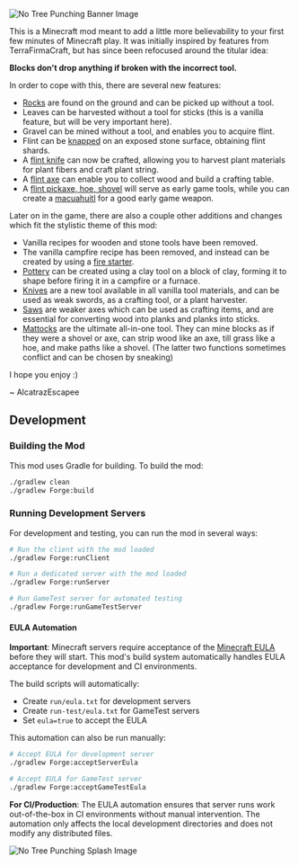 ![No Tree Punching Banner Image](https://github.com/alcatrazEscapee/no-tree-punching/blob/1.15.x/img/banner.png?raw=true)

This is a Minecraft mod meant to add a little more believability to your first few minutes of Minecraft play. It was initially inspired by features from TerraFirmaCraft, but has since been refocused around the titular idea:

**Blocks don't drop anything if broken with the incorrect tool.**

In order to cope with this, there are several new features:

- [Rocks](https://github.com/alcatrazEscapee/no-tree-punching/wiki/WorldGeneration) are found on the ground and can be picked up without a tool.
- Leaves can be harvested without a tool for sticks (this is a vanilla feature, but will be very important here).
- Gravel can be mined without a tool, and enables you to acquire flint.
- Flint can be [knapped](https://github.com/alcatrazEscapee/no-tree-punching/wiki/Knapping) on an exposed stone surface, obtaining flint shards.
- A [flint knife](https://github.com/alcatrazEscapee/no-tree-punching/wiki/FlintTools) can now be crafted, allowing you to harvest plant materials for plant fibers and craft plant string.
- A [flint axe](https://github.com/alcatrazEscapee/no-tree-punching/wiki/FlintTools) can enable you to collect wood and build a crafting table.
- A [flint pickaxe, hoe, shovel](https://github.com/alcatrazEscapee/no-tree-punching/wiki/FlintTools) will serve as early game tools, while you can create a [macuahuitl](https://github.com/alcatrazEscapee/no-tree-punching/wiki/FlintTools) for a good early game weapon.

Later on in the game, there are also a couple other additions and changes which fit the stylistic theme of this mod:

- Vanilla recipes for wooden and stone tools have been removed.
- The vanilla campfire recipe has been removed, and instead can be created by using a [fire starter](https://github.com/alcatrazEscapee/no-tree-punching/wiki/FireStarter).
- [Pottery](https://github.com/alcatrazEscapee/no-tree-punching/wiki/Pottery) can be created using a clay tool on a block of clay, forming it to shape before firing it in a campfire or a furnace.
- [Knives](https://github.com/alcatrazEscapee/no-tree-punching/wiki/Knives) are a new tool available in all vanilla tool materials, and can be used as weak swords, as a crafting tool, or a plant harvester.
- [Saws](https://github.com/alcatrazEscapee/no-tree-punching/wiki/Saws) are weaker axes which can be used as crafting items, and are essential for converting wood into planks and planks into sticks.
- [Mattocks](https://github.com/alcatrazEscapee/no-tree-punching/wiki/Mattocks) are the ultimate all-in-one tool. They can mine blocks as if they were a shovel or axe, can strip wood like an axe, till grass like a hoe, and make paths like a shovel. (The latter two functions sometimes conflict and can be chosen by sneaking)

I hope you enjoy :)

 ~ AlcatrazEscapee

## Development

### Building the Mod

This mod uses Gradle for building. To build the mod:

```bash
./gradlew clean
./gradlew Forge:build
```

### Running Development Servers

For development and testing, you can run the mod in several ways:

```bash
# Run the client with the mod loaded
./gradlew Forge:runClient

# Run a dedicated server with the mod loaded  
./gradlew Forge:runServer

# Run GameTest server for automated testing
./gradlew Forge:runGameTestServer
```

#### EULA Automation

**Important**: Minecraft servers require acceptance of the [Minecraft EULA](https://account.mojang.com/documents/minecraft_eula) before they will start. This mod's build system automatically handles EULA acceptance for development and CI environments.

The build scripts will automatically:
- Create `run/eula.txt` for development servers
- Create `run-test/eula.txt` for GameTest servers
- Set `eula=true` to accept the EULA

This automation can also be run manually:
```bash
# Accept EULA for development server
./gradlew Forge:acceptServerEula

# Accept EULA for GameTest server  
./gradlew Forge:acceptGameTestEula
```

**For CI/Production**: The EULA automation ensures that server runs work out-of-the-box in CI environments without manual intervention. The automation only affects the local development directories and does not modify any distributed files.

![No Tree Punching Splash Image](https://github.com/alcatrazEscapee/no-tree-punching/blob/1.15.x/img/splash.png?raw=true)
